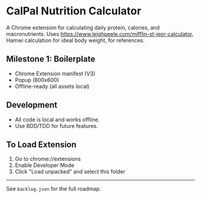 # CalPal Nutrition Calculator

A Chrome extension for calculating daily protein, calories, and macronutrients. Uses https://www.leighpeele.com/mifflin-st-jeor-calculator, Hamwi calculation for ideal body weight, for references.

## Milestone 1: Boilerplate
- Chrome Extension manifest (V3)
- Popup (800x600)
- Offline-ready (all assets local)

## Development
- All code is local and works offline.
- Use BDD/TDD for future features.

## To Load Extension
1. Go to chrome://extensions
2. Enable Developer Mode
3. Click "Load unpacked" and select this folder

---

See `backlog.json` for the full roadmap.
